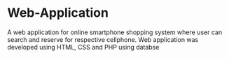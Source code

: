 # Web-Application
A web application for online smartphone shopping system where user can search and reserve for respective cellphone. Web application was developed using HTML, CSS and PHP using databse
